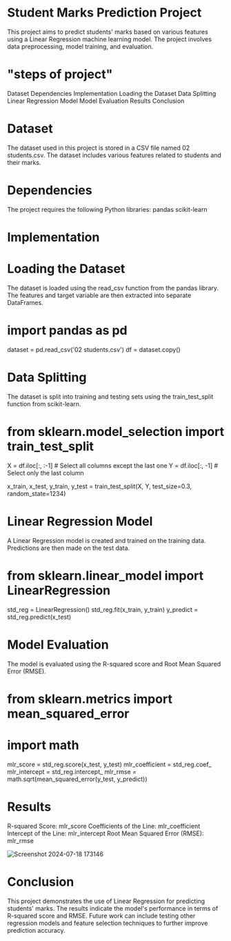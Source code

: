 
# Student Marks Prediction Project
This project aims to predict students' marks based on various features using a Linear Regression machine learning model. The project involves data preprocessing, model training, and evaluation.

# "steps of project" 
Dataset
Dependencies
Implementation
Loading the Dataset
Data Splitting
Linear Regression Model
Model Evaluation
Results
Conclusion

# Dataset
The dataset used in this project is stored in a CSV file named 02 students.csv. The dataset includes various features related to students and their marks.

# Dependencies
The project requires the following Python libraries:
pandas
scikit-learn

# Implementation
# Loading the Dataset
The dataset is loaded using the read_csv function from the pandas library. The features and target variable are then extracted into separate DataFrames.

# import pandas as pd
dataset = pd.read_csv('02 students.csv')
df = dataset.copy()

# Data Splitting
The dataset is split into training and testing sets using the train_test_split function from scikit-learn.

# from sklearn.model_selection import train_test_split

X = df.iloc[:, :-1]  # Select all columns except the last one
Y = df.iloc[:, -1]   # Select only the last column

x_train, x_test, y_train, y_test = train_test_split(X, Y, test_size=0.3, random_state=1234)

# Linear Regression Model
A Linear Regression model is created and trained on the training data. Predictions are then made on the test data.

# from sklearn.linear_model import LinearRegression

std_reg = LinearRegression()
std_reg.fit(x_train, y_train)
y_predict = std_reg.predict(x_test)

# Model Evaluation
The model is evaluated using the R-squared score and Root Mean Squared Error (RMSE).

# from sklearn.metrics import mean_squared_error
# import math

mlr_score = std_reg.score(x_test, y_test)
mlr_coefficient = std_reg.coef_
mlr_intercept = std_reg.intercept_
mlr_rmse = math.sqrt(mean_squared_error(y_test, y_predict))

# Results
R-squared Score: mlr_score
Coefficients of the Line: mlr_coefficient
Intercept of the Line: mlr_intercept
Root Mean Squared Error (RMSE): mlr_rmse

![Screenshot 2024-07-18 173146](https://github.com/user-attachments/assets/0736b96e-ae8b-404a-acca-fa00cc62b353)


# Conclusion
This project demonstrates the use of Linear Regression for predicting students' marks. The results indicate the model's performance in terms of R-squared score and RMSE. Future work can include testing other regression models and feature selection techniques to further improve prediction accuracy.




